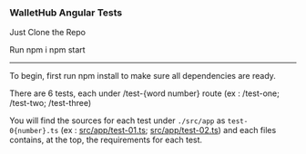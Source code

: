### WalletHub Angular Tests

Just Clone the Repo

Run npm i
npm start

------------------------------


To begin, first run npm install to make sure all dependencies are ready.

There are 6 tests, each under /test-{word number} route (ex : /test-one; /test-two; /test-three)

You will find the sources for each test under `./src/app` as `test-0{number}.ts` (ex : [src/app/test-01.ts](src/app/test-01.ts); [src/app/test-02.ts](src/app/test-02.ts)) and each files contains, at the top, the requirements for each test.
